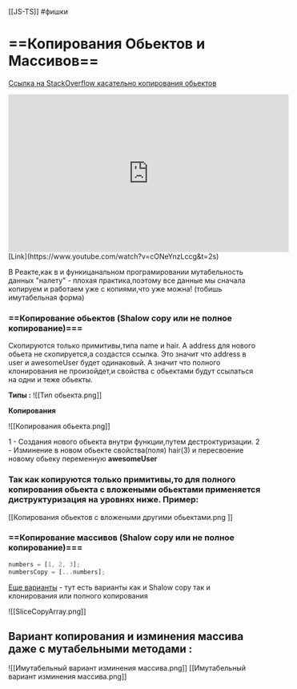 [[JS-TS]] #фишки

# ==Копирования Обьектов и Массивов==

[Ссылка на StackOverflow касательно копирования обьектов](https://stackoverflow.com/questions/122102/what-is-the-most-efficient-way-to-deep-clone-an-object-in-javascript)

<iframe width="560" height="315" src="https://www.youtube.com/embed/cONeYnzLccg" title="YouTube video player" frameborder="0" allow="accelerometer; autoplay; clipboard-write; encrypted-media; gyroscope; picture-in-picture" allowfullscreen></iframe>
[Link](https://www.youtube.com/watch?v=cONeYnzLccg&t=2s)


В Реакте,как в и функицанальном програмировании мутабельность данных "налету" - плохая практика,поэтому все данные мы сначала копируем и работаем уже с копиями,что  уже можна! (тобишь имутабельная форма)


###  ==Копирование обьектов (Shalow copy или не полное копирование)===
Скопируются только примитивы,типа name и hair. А address для нового обьета не скопируется,а создастся ссылка. Это значит что address в user и awesomeUser будет одинаковый. А значит что полного клонирования не произойдет,и свойства с обьектами будут ссылаться на одни и теже обьекты.

**Типы :**
![[Тип обьекта.png]]

**Копирования**

![[Копирования обьекта.png]]

1 - Создания нового обьекта внутри функции,путем дестроктуризации. 
2 - Изминение в новом обьекте свойства(поля) hair(3) и пересвоение новому обьеку переменную **awesomeUser** 

### Так как копируются только примитивы,то для полного копирования обьекта с вложеными обьектами применяется диструктуризация на уровнях ниже. Пример:
[[Копирования обьектов с вложеными другими обьектами.png ]]



###  ==Копирование массивов (Shalow copy или не полное копирование)===


```js
numbers = [1, 2, 3];
numbersCopy = [...numbers];
```

[Еще варианты](https://www.freecodecamp.org/news/how-to-clone-an-array-in-javascript-1d3183468f6a/) - тут есть варианты как и Shalow copy так и клонирования или полного копирования

![[SliceCopyArray.png]]

## Вариант копирования и изминения массива даже с мутабельными методами : 
![[Имутабельный вариант изминения массива.png]]
[[Имутабельный вариант изминения массива.png]]